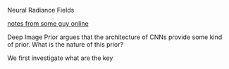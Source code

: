 Neural Radiance Fields

[notes from some guy online](https://hugocisneros.com/notes/implicit_neural_representations/)

Deep Image Prior argues that the architecture of CNNs provide some kind of prior. What is the nature of this prior?

We first investigate what are the key 